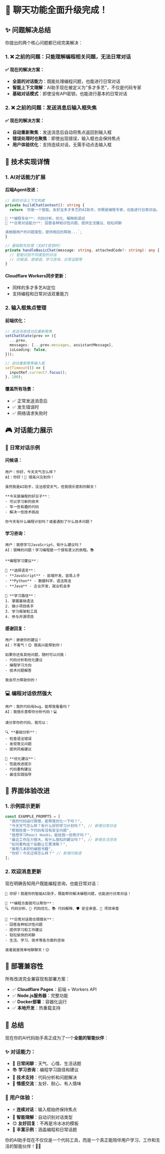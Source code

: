 # 🎯 聊天功能全面升级完成！

## ✨ 问题解决总结

你提出的两个核心问题都已经完美解决：

### 1. ❌ **之前的问题**：只能理解编程相关问题，无法日常对话

#### ✅ **现在的解决方案**：
- **全面的对话能力**：既能处理编程问题，也能进行日常对话
- **智能上下文理解**：AI助手现在被定义为"多才多艺"，不仅是代码专家
- **基础对话模式**：即使没有API密钥，也能进行基本的日常对话

### 2. ❌ **之前的问题**：发送消息后输入框失焦

#### ✅ **现在的解决方案**：
- **自动重新聚焦**：发送消息后自动将焦点返回到输入框
- **错误处理时也聚焦**：即使出现错误，输入框也会保持焦点
- **用户体验优化**：支持连续对话，无需手动点击输入框

## 🔧 技术实现详情

### 1. **AI对话能力扩展**

#### 后端Agent改进：
```typescript
// 新的对话上下文构建
private buildChatContext(): string {
  return `你是一个智能、友好且多才多艺的AI助手。你既是编程专家，也能进行日常对话。

🎯 **编程专长**: 代码分析、优化、解释和调试
💬 **日常对话能力**: 回答各种知识性问题、提供生活建议、轻松闲聊

请根据用户的问题类型，提供相应的帮助...`;
}

// 基础聊天处理（无API密钥时）
private handleBasicChat(message: string, attachedCode?: string): any {
  // 智能识别不同类型的对话
  // 问候语、感谢语、学习咨询、日常话题等
}
```

#### Cloudflare Workers同步更新：
- 同样的多才多艺AI定位
- 支持编程和日常对话双重能力

### 2. **输入框焦点管理**

#### 前端优化：
```typescript
// 发送消息成功后重新聚焦
setChatState(prev => ({
  ...prev,
  messages: [...prev.messages, assistantMessage],
  isLoading: false,
}));

// 自动重新聚焦输入框
setTimeout(() => {
  inputRef.current?.focus();
}, 100);
```

#### 覆盖所有场景：
- ✅ 正常发送消息后
- ✅ 发生错误时
- ✅ 网络请求失败时

## 🎮 对话能力展示

### 🌟 **日常对话示例**

#### 问候语：
```
用户：你好，今天天气怎么样？
AI：你好！👋 很高兴见到你！

虽然我是AI助手，没法感受天气，但我很乐意和你聊天！

**今天是编程的好日子**：
- 可以学习新的技术
- 写一些有趣的代码
- 解决一些技术挑战

你今天有什么编程计划吗？或者遇到了什么技术问题？
```

#### 学习咨询：
```
用户：我想学习JavaScript，有什么建议吗？
AI：很棒的问题！学习编程是一个很有意义的旅程。📚

**编程学习建议**：

🎯 **选择语言**：
- **JavaScript** - 前端开发，容易上手
- **Python** - 数据科学，语法简洁
- **Java** - 企业开发，就业机会多

📖 **学习路径**：
1. 掌握基础语法
2. 做小项目练手
3. 学习框架和工具
4. 参与开源项目
```

#### 感谢回复：
```
用户：谢谢你的建议！
AI：不客气！😊 很高兴能帮到你！

如果你还有其他问题，随时可以问我：
- 代码分析和优化建议
- 编程学习方向
- 技术问题解答

我会尽力帮助你的！
```

### 💻 **编程对话依然强大**

```
用户：我的代码有bug，能帮我看看吗？
AI：我很乐意帮你分析代码！💻

请分享你的代码，我可以：

🔍 **基础分析**：
- 检查语法错误
- 发现常见问题
- 提供风格建议

🚀 **优化建议**：
- 性能改进提示
- 代码重构建议
- 最佳实践指导
```

## 🎨 界面体验改进

### 1. **示例提示更新**
```javascript
const EXAMPLE_PROMPTS = [
  "我的代码运行很慢，能帮我优化一下吗？",
  "今天天气怎么样？有什么好的学习计划吗？", // 新增日常对话
  "帮我检查一下代码有没有安全问题",
  "我想学习React Hooks，能给我一些例子吗？",
  "最近工作压力很大，有什么放松的建议吗？", // 新增生活咨询
  "如何重构这个函数让它更清晰？",
  "推荐几本好的编程书籍",
  "你好！今天过得怎么样？" // 新增问候语
];
```

### 2. **欢迎消息更新**
现在明确告知用户既能编程咨询，也能日常对话：

```
👋 你好！我是你的智能AI助手，既能帮你解决编程问题，也能进行日常对话！

🎯 **编程方面我可以帮你**：
🔍 代码分析、🚀 代码优化、📚 代码解释、🛡️ 安全审查、📁 项目审查

💬 **日常对话我也很擅长**：
- 回答各种知识性问题
- 提供学习和工作建议  
- 轻松愉快的闲聊
- 生活、学习、技术等各方面的咨询

或者就是简单地聊聊天！😊
```

## 🚀 部署兼容性

所有改进完全兼容现有部署方案：

- ✅ **Cloudflare Pages**：前端 + Workers API
- ✅ **Node.js服务器**：完整功能
- ✅ **Docker部署**：容器化运行
- ✅ **本地开发**：热重载支持

## 🎉 总结

现在你的AI代码助手真正成为了一个**全能的智能伙伴**：

### ✨ **对话能力**：
- 💬 **日常闲聊**：天气、心情、生活话题
- 📚 **学习咨询**：编程学习路径和建议
- 🔧 **技术支持**：代码分析和问题解决
- 🤝 **情感交流**：友好、耐心、有人情味

### 🎯 **用户体验**：
- ⚡ **连续对话**：输入框始终保持焦点
- 🧠 **智能理解**：自动识别对话类型
- 😊 **友好回复**：不再是冷冰冰的模板
- 🎨 **丰富示例**：涵盖编程和日常话题

你的AI助手现在不仅仅是一个代码工具，而是一个真正能陪伴用户学习、工作和生活的智能伙伴！🎯✨
